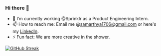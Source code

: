 ### Hi there 👋

- 🔭 I’m currently working @Sprinklr as a Product Engineering Intern.
- 📫 How to reach me: Email me @samarthya1706@gmail.com or here's my <a href="https://www.linkedin.com/in/samarthya-singh-17a261152/">LinkedIn</a>.
- ⚡ Fun fact: We are more creative in the shower.

[![GitHub Streak](http://github-readme-streak-stats.herokuapp.com?user=Samarthya2912&theme=radical&hide_border=true&date_format=M%20j%5B%2C%20Y%5D)](https://git.io/streak-stats)

